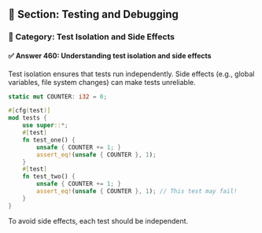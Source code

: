 ## 📘 Section: Testing and Debugging  
### 🔹 Category: Test Isolation and Side Effects  
#### ✅ Answer 460: Understanding test isolation and side effects

Test isolation ensures that tests run independently. Side effects (e.g., global variables, file system changes) can make tests unreliable.

```rust
static mut COUNTER: i32 = 0;

#[cfg(test)]
mod tests {
    use super::*;
    #[test]
    fn test_one() {
        unsafe { COUNTER += 1; }
        assert_eq!(unsafe { COUNTER }, 1);
    }
    #[test]
    fn test_two() {
        unsafe { COUNTER += 1; }
        assert_eq!(unsafe { COUNTER }, 1); // This test may fail!
    }
}
```

To avoid side effects, each test should be independent.
